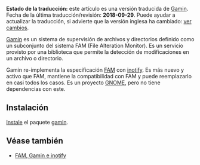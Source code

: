 **Estado de la traducción:** este artículo es una versión traducida de [Gamin](/index.php/Gamin "Gamin"). Fecha de la última traducción/revisión: **2018-09-29**. Puede ayudar a actualizar la traducción, si advierte que la versión inglesa ha cambiado: [ver cambios](https://wiki.archlinux.org/index.php?title=Gamin&diff=0&oldid=542308).

[Gamin](https://en.wikipedia.org/wiki/Gamin "wikipedia:Gamin") es un sistema de supervisión de archivos y directorios definido como un subconjunto del sistema FAM (File Alteration Monitor). Es un servicio provisto por una biblioteca que permite la detección de modificaciones en un archivo o directorio.

Gamin re-implementa la especificación [FAM](/index.php/FAM_(Espa%C3%B1ol) "FAM (Español)") con [inotify](https://en.wikipedia.org/wiki/inotify "wikipedia:inotify"). Es más nuevo y activo que FAM, mantiene la compatibilidad con FAM y puede reemplazarlo en casi todos los casos. Es un proyecto [GNOME](/index.php/GNOME_(Espa%C3%B1ol) "GNOME (Español)"), pero no tiene dependencias con este.

## Instalación

[Instale](/index.php/Install_(Espa%C3%B1ol) "Install (Español)") el paquete [gamin](https://www.archlinux.org/packages/?name=gamin).

## Véase también

*   [FAM, Gamin e inotify](http://www.noah.org/wiki/FAM,_Gamin,_inotify)